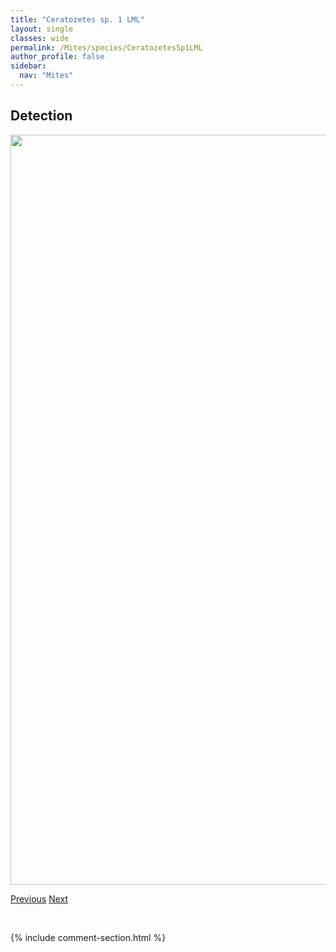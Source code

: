 ```yaml
---
title: "Ceratozetes sp. 1 LML"
layout: single
classes: wide
permalink: /Mites/species/CeratozetesSp1LML
author_profile: false
sidebar:
  nav: "Mites"
---
```


<h2>Detection</h2>

<a href="https://drive.google.com/uc?export=view&id=1nAIgGrt3KcojWFj2KkA6q-a04_iGaD2J">
<img src="https://drive.google.com/uc?export=view&id=1nAIgGrt3KcojWFj2KkA6q-a04_iGaD2J" height = "1200" width = "800">
</a>


<a href="/DevelopmentWebsite/Mites/species/CeratozetesParvulus" class="pagination--pager" title="Ceratozetes parvulus">Previous</a> <a href="/DevelopmentWebsite/Mites/species/CeratozetesSp2LML" class="pagination--pager" title="Ceratozetes sp. 2 LML">Next</a>

<p>&nbsp;</p>

{% include comment-section.html %}
